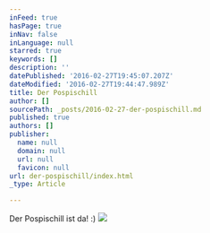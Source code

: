 ```yaml
---
inFeed: true
hasPage: true
inNav: false
inLanguage: null
starred: true
keywords: []
description: ''
datePublished: '2016-02-27T19:45:07.207Z'
dateModified: '2016-02-27T19:44:47.989Z'
title: Der Pospischill
author: []
sourcePath: _posts/2016-02-27-der-pospischill.md
published: true
authors: []
publisher:
  name: null
  domain: null
  url: null
  favicon: null
url: der-pospischill/index.html
_type: Article

---
```

Der Pospischill ist da! :)
![](https://the-grid-user-content.s3-us-west-2.amazonaws.com/ded44ceb-5ad2-4e8e-81cb-660bc654420f.JPG)